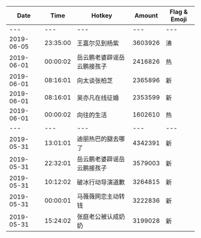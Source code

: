 Date | Time | Hotkey | Amount | Flag & Emoji 
--- | --- | --- | --- | ---
--- | --- | --- | --- | ---
2019-06-05|23:35:00|王嘉尔见到杨紫|3603926|沸 
2019-06-01|00:00:02|岳云鹏老婆辟谣岳云鹏接孩子|2416826|热 
2019-06-01|08:16:01|向太谈张柏芝|2365896|新 
2019-06-01|08:16:01|吴亦凡在线征婚|2353599|新 
2019-06-01|00:00:02|向往的生活|1602610|热 
--- | --- | --- | --- | ---
2019-05-31|13:01:01|迪丽热巴的腿去哪了|4342391|新 
2019-05-31|22:32:01|岳云鹏老婆辟谣岳云鹏接孩子|3579003|新 
2019-05-31|10:12:02|破冰行动导演道歉|3264815|新 
2019-05-31|00:00:01|马薇薇网恋主动转钱|3222836|新 
2019-05-31|15:24:02|张庭老公被认成奶奶|3199028|新 

